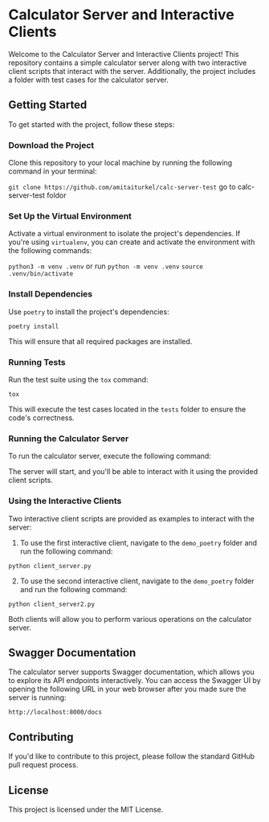 # Calculator Server and Interactive Clients

Welcome to the Calculator Server and Interactive Clients project! This repository contains a simple calculator server along with two interactive client scripts that interact with the server. Additionally, the project includes a folder with test cases for the calculator server.

## Getting Started

To get started with the project, follow these steps:

### Download the Project

Clone this repository to your local machine by running the following command in your terminal:

`git clone https://github.com/amitaiturkel/calc-server-test`
go to calc-server-test foldor 

### Set Up the Virtual Environment

Activate a virtual environment to isolate the project's dependencies. If you're using `virtualenv`, you can create and activate the environment with the following commands:

`python3 -m venv .venv`
or run `python -m venv .venv`
`source .venv/bin/activate`


### Install Dependencies

Use `poetry` to install the project's dependencies:

`poetry install`


This will ensure that all required packages are installed.

### Running Tests

Run the test suite using the `tox` command:

`tox`


This will execute the test cases located in the `tests` folder to ensure the code's correctness.

### Running the Calculator Server

To run the calculator server, execute the following command:


The server will start, and you'll be able to interact with it using the provided client scripts.

### Using the Interactive Clients

Two interactive client scripts are provided as examples to interact with the server:

1. To use the first interactive client, navigate to the `demo_poetry` folder and run the following command:

`python client_server.py`

2. To use the second interactive client, navigate to the `demo_poetry` folder and run the following command:

`python client_server2.py`


Both clients will allow you to perform various operations on the calculator server.

## Swagger Documentation

The calculator server supports Swagger documentation, which allows you to explore its API endpoints interactively. You can access the Swagger UI by opening the following URL in your web browser after you made sure the server is running:

`http://localhost:8000/docs`


## Contributing

If you'd like to contribute to this project, please follow the standard GitHub pull request process.

## License

This project is licensed under the MIT License.
